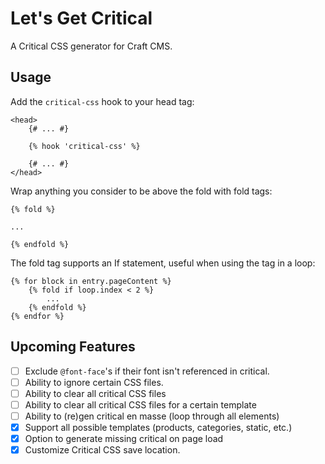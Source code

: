 # Let's Get Critical
A Critical CSS generator for Craft CMS.

## Usage

Add the `critical-css` hook to your head tag:
```twig
<head>
    {# ... #}
    
    {% hook 'critical-css' %}
    
    {# ... #}
</head>
```

Wrap anything you consider to be above the fold with fold tags:

```twig
{% fold %}

...

{% endfold %}
```

The fold tag supports an If statement, useful when using the tag in a loop:

```twig
{% for block in entry.pageContent %}
    {% fold if loop.index < 2 %}
        ...
    {% endfold %}
{% endfor %}
```

## Upcoming Features
- [ ] Exclude `@font-face`'s if their font isn't referenced in critical.
- [ ] Ability to ignore certain CSS files.
- [ ] Ability to clear all critical CSS files
- [ ] Ability to clear all critical CSS files for a certain template
- [ ] Ability to (re)gen critical en masse (loop through all elements)
- [x] Support all possible templates (products, categories, static, etc.)
- [x] Option to generate missing critical on page load
- [x] Customize Critical CSS save location.
